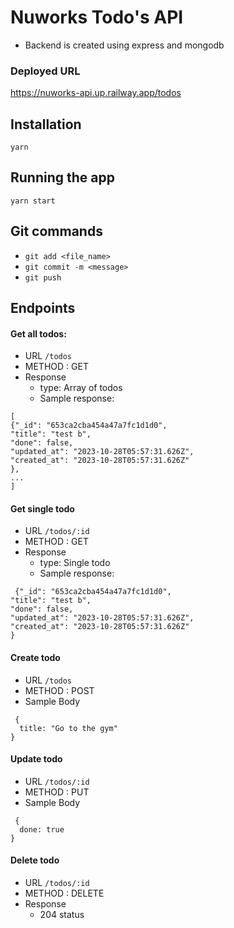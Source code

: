 # Nuworks Todo's API

- Backend is created using express and mongodb

### Deployed URL
<a href="https://nuworks-api.up.railway.app/todos" target="_blank">https://nuworks-api.up.railway.app/todos</a>

## Installation
```yarn```

## Running the app
```yarn start```


## Git commands
 - ```git add <file_name>```
 - ```git commit -m <message>```
 - ```git push```


## Endpoints

#### Get all todos:
-  URL ```/todos```
-  METHOD : GET
-  Response
     - type: Array of todos
     - Sample response:
```
[
{"_id": "653ca2cba454a47a7fc1d1d0",
"title": "test b",
"done": false,
"updated_at": "2023-10-28T05:57:31.626Z",
"created_at": "2023-10-28T05:57:31.626Z"
},
...
]
```

#### Get single todo
-  URL ```/todos/:id```
-  METHOD : GET
-  Response
     - type: Single todo
     - Sample response:
```
 {"_id": "653ca2cba454a47a7fc1d1d0",
"title": "test b",
"done": false,
"updated_at": "2023-10-28T05:57:31.626Z",
"created_at": "2023-10-28T05:57:31.626Z"
}
```


#### Create todo
-  URL ```/todos```
-  METHOD : POST
-  Sample Body
```
 {
  title: "Go to the gym"
}
```


#### Update todo
-  URL ```/todos/:id```
-  METHOD : PUT
-  Sample Body
```
 {
  done: true
}
```

#### Delete todo 
-  URL ```/todos/:id```
-  METHOD : DELETE
- Response
  -  204 status
